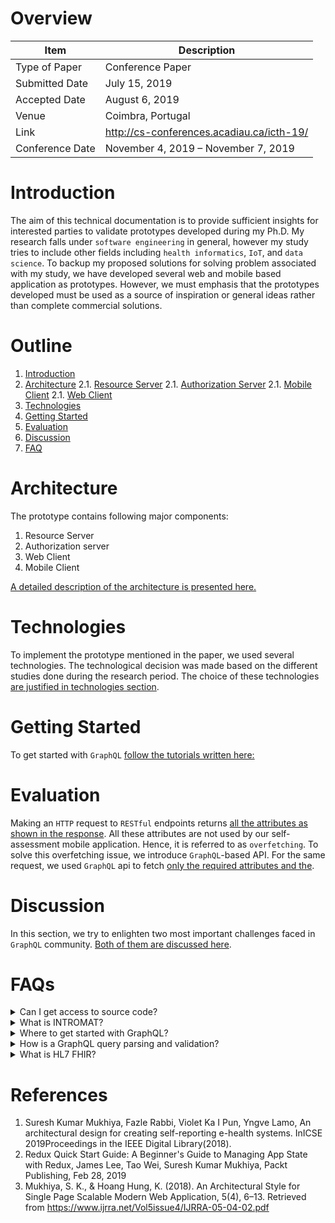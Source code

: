 # Overview

| Item            | Description                               |
| --------------- | ----------------------------------------- |
| Type of Paper   | Conference Paper                          |
| Submitted Date  | July 15, 2019                             |
| Accepted Date   | August 6, 2019                            |
| Venue           | Coimbra, Portugal                         |
| Link            | http://cs-conferences.acadiau.ca/icth-19/ |
| Conference Date | November 4, 2019 – November 7, 2019       |

# Introduction <a name="intro"></a>

The aim of this technical documentation is to provide sufficient insights for interested parties to validate prototypes developed during my Ph.D. My research falls under `software engineering` in general, however my study tries to include other fields including `health informatics`, `IoT`, and `data science`. To backup my proposed solutions for solving problem associated with my study, we have developed several web and mobile based application as prototypes. However, we must emphasis that the prototypes developed must be used as a source of inspiration or general ideas rather than complete commercial solutions.

# Outline

1. [Introduction](#intro)
2. [Architecture](#architecture)
   2.1. [Resource Server](https://github.com/sureshHARDIYA/phd-resources/blob/master/Papers/GraphQLHIE/ARCHITECTURE.md#resource-server)
   2.1. [Authorization Server](https://github.com/sureshHARDIYA/phd-resources/blob/master/Papers/GraphQLHIE/ARCHITECTURE.md#authorization-server-)
   2.1. [Mobile Client](https://github.com/sureshHARDIYA/phd-resources/blob/master/Papers/GraphQLHIE/ARCHITECTURE.md#mobile-client-)
   2.1. [Web Client](https://github.com/sureshHARDIYA/phd-resources/blob/master/Papers/GraphQLHIE/ARCHITECTURE.md#web-client-)
3. [Technologies](#technologies)
4. [Getting Started](#gettingStarted)
5. [Evaluation](#evaluation)
6. [Discussion](#discussion)
7. [FAQ](#discussion)

# Architecture <a name="architecture"></a>

The prototype contains following major components:

1. Resource Server
2. Authorization server
3. Web Client
4. Mobile Client

[A detailed description of the architecture is presented here.](https://github.com/sureshHARDIYA/phd-resources/blob/master/Papers/GraphQLHIE/ARCHITECTURE.md)

# Technologies <a name="technologies"></a>

To implement the prototype mentioned in the paper, we used several technologies. The technological decision was made based on the different studies done during the research period. The choice of these technologies [are justified in technologies section](https://github.com/sureshHARDIYA/phd-resources/blob/master/Papers/GraphQLHIE/TECHNOLOGIES.md).

# Getting Started <a name="gettingStarted"></a>

To get started with `GraphQL` [follow the tutorials written here:](https://skmukhiya.netlify.com/how-does-graphql-work/)

# Evaluation <a name="evaluation"></a>

Making an `HTTP` request to `RESTful` endpoints returns [all the attributes as shown in the response](https://github.com/sureshHARDIYA/phd-resources/blob/master/Papers/GraphQLHIE/EVALUATION.md#rest). All these attributes are not used by our self-assessment mobile application. Hence, it is referred to as `overfetching`. To solve this overfetching issue, we introduce `GraphQL`-based API. For the same request, we used `GraphQL` api to fetch [only the required attributes and the](https://github.com/sureshHARDIYA/phd-resources/blob/master/Papers/GraphQLHIE/EVALUATION.md#graphql).

# Discussion

In this section, we try to enlighten two most important challenges faced in `GraphQL` community. [Both of them are discussed here](https://github.com/sureshHARDIYA/phd-resources/blob/master/Papers/GraphQLHIE/DISCUSSION.md).

# FAQs

<details>
  <summary>Can I get access to source code?</summary>
  <p> Yes, certainly you can. Email us at <a href="mailto:itsmeskm99@gmail.com">itsmeskm99@gmail.com</a> and we will give you access to the repository.</p>
</details>

<details>
  <summary>What is INTROMAT? </summary>
  <p> INTROducing Mental health through Adaptive Technology . Our vision is to improve public mental health with innovative technologies and psychological treatments. <a href="https://intromat.no/">Find more here.</a></p>
</details>

<details>
  <summary>Where to get started with GraphQL?</summary>
  <p> Start here: https://skmukhiya.netlify.com/how-does-graphql-work/</p>
</details>

<details>
  <summary>How is a GraphQL query parsing and validation?</summary>
  <p> Start here: https://skmukhiya.netlify.com/query-parsing-and-validation-in-graphQL/</p>
</details>

<details>
  <summary>What is HL7 FHIR?</summary>
  <p> HL7 FHIR is a open standard for Health Information Exchange (HIE). <a href="http://hl7.org/fhir/">Read More here </a></p>
</details>

# References

1. <a name="1"></a>Suresh Kumar Mukhiya, Fazle Rabbi, Violet Ka I Pun, Yngve Lamo, An architectural design for creating self-reporting e-health systems. InICSE 2019Proceedings in the IEEE Digital Library(2018).
2. <a name="2"></a> Redux Quick Start Guide: A Beginner's Guide to Managing App State with Redux, James Lee, Tao Wei, Suresh Kumar Mukhiya, Packt Publishing, Feb 28, 2019
3. <a name="3"></a> Mukhiya, S. K., & Hoang Hung, K. (2018). An Architectural Style for Single Page Scalable Modern Web Application, 5(4), 6–13. Retrieved from https://www.ijrra.net/Vol5issue4/IJRRA-05-04-02.pdf
